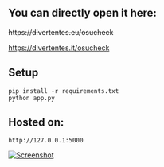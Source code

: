 <h2>
You can directly open it here:</h2>
<s>https://divertentes.eu/osucheck</s>

https://divertentes.it/osucheck

<h2>
Setup</h2>
<div class="snippet-clipboard-content dependencies position-relative overflow-auto">
<pre class="dependencies">
<code>pip install -r requirements.txt
python app.py</code>
</pre>

<h2>
Hosted on:</h2>
<div class="snippet-clipboard-content link position-relative overflow-auto">
<pre class="link">
<code>http://127.0.0.1:5000</code>
</pre>
  
<a href="https://divertentes.eu/osucheck" target="_blank"><img src="https://i.ibb.co/DCncNvf/Screenshot-2023-09-25-164848.png" alt="Screenshot"></a>
